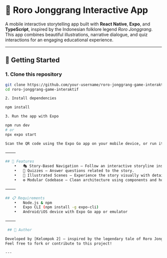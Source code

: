 # 📱 Roro Jonggrang Interactive App

A mobile interactive storytelling app built with **React Native**, **Expo**, and **TypeScript**, inspired by the Indonesian folklore legend *Roro Jonggrang*. This app combines beautiful illustrations, narrative dialogue, and quiz interactions for an engaging educational experience.

---

##  🚀 Getting Started

### 1. Clone this repository

```bash
git clone https://github.com/your-username/roro-jonggrang-game-interaktif.git
cd roro-jonggrang-game-interaktif

2. Install dependencies

npm install

3. Run the app with Expo

npm run dev
# or
npx expo start

Scan the QR code using the Expo Go app on your mobile device, or run it in an Android/iOS emulator.

⸻

## 📝 Features
	•	🎭 Story-Based Navigation — Follow an interactive storyline inspired by folklore.
	•	🧠 Quizzes — Answer questions related to the story.
	•	🎨 Illustrated Scenes — Experience the story visually with detailed illustrations.
	•	⚙️ Modular Codebase — Clean architecture using components and hooks.

⸻

## 📋 Requirements
	•	Node.js & npm
	•	Expo CLI (npm install -g expo-cli)
	•	Android/iOS device with Expo Go app or emulator

⸻

 ## 👤 Author

Developed by [Kelompok 2] — inspired by the legendary tale of Roro Jonggrang 🇮🇩
Feel free to fork or contribute to this project!

---
